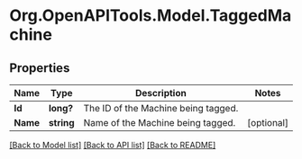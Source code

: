 # Org.OpenAPITools.Model.TaggedMachine
## Properties

Name | Type | Description | Notes
------------ | ------------- | ------------- | -------------
**Id** | **long?** | The ID of the Machine being tagged. | 
**Name** | **string** | Name of the Machine being tagged. | [optional] 

[[Back to Model list]](../README.md#documentation-for-models) [[Back to API list]](../README.md#documentation-for-api-endpoints) [[Back to README]](../README.md)

